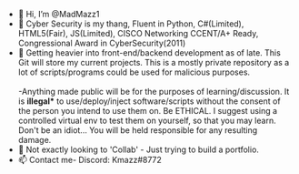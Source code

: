 - 👋 Hi, I’m @MadMazz1
- 👀 Cyber Security is my thang, Fluent in Python, C#(Limited), HTML5(Fair), JS(Limited), CISCO Networking CCENT/A+ Ready, Congressional Award in CyberSecurity(2011)
- 🌱 Getting heavier into front-end/backend development as of late. This Git will store my current projects. This is a mostly private repository as a lot of scripts/programs could be used for malicious purposes. 
<br /><br />-Anything made public will be for the purposes of learning/discussion. It is <b>illegal*</b> to use/deploy/inject software/scripts without the consent of the person you intend to use them on. Be ETHICAL. I suggest using a controlled virtual env to test them on yourself, so that you may learn. Don't be an idiot... You will be held responsible for any resulting damage.
- 💞️ Not exactly looking to 'Collab' - Just trying to build a portfolio. 
- 📫 Contact me-
        Discord: Kmazz#8772

<!---
MadMazz1/MadMazz1 is a ✨ special ✨ repository because its `README.md` (this file) appears on your GitHub profile.
You can click the Preview link to take a look at your changes.
--->
